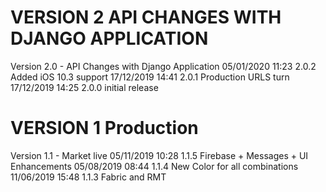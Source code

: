 
VERSION 2  API CHANGES WITH DJANGO APPLICATION
==============================================

   Version 2.0 - API Changes with Django Application
      05/01/2020 11:23  2.0.2  Added iOS 10.3 support
      17/12/2019 14:41  2.0.1  Production URLS turn
      17/12/2019 14:25  2.0.0  initial release

VERSION 1  Production
=========================

   Version 1.1 - Market live
      05/11/2019 10:28  1.1.5  Firebase + Messages + UI Enhancements
      05/08/2019 08:44  1.1.4  New Color for all combinations
      11/06/2019 15:48  1.1.3  Fabric and RMT